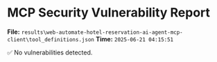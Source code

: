 # MCP Security Vulnerability Report
**File:** `results\web-automate-hotel-reservation-ai-agent-mcp-client\tool_definitions.json`
**Time:** `2025-06-21 04:15:51`

✅ No vulnerabilities detected.